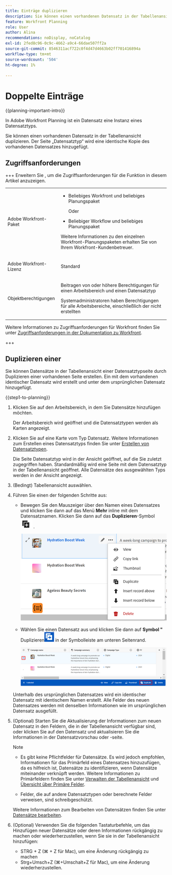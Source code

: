 ```yaml
---
title: Einträge duplizieren
description: Sie können einen vorhandenen Datensatz in der Tabellenansicht duplizieren. Der Seite „Datensatztyp“ wird eine identische Kopie des vorhandenen Datensatzes hinzugefügt.
feature: Workfront Planning
role: User
author: Alina
recommendations: noDisplay, noCatalog
exl-id: 2fed8c96-0c9c-4662-a9c4-66dae507ff2a
source-git-commit: 8546311acf722c0f4d47d4663b02ff701416894a
workflow-type: tm+mt
source-wordcount: '504'
ht-degree: 1%

---
```


# Doppelte Einträge

<!--<span class="preview">The highlighted information on this page refers to functionality not yet generally available. It is available only in the Preview environment for all customers. After the monthly releases to Production, the same features are also available in the Production environment for customers who enabled fast releases. </span>   

<span class="preview">For information about fast releases, see [Enable or disable fast releases for your organization](/help/quicksilver/administration-and-setup/set-up-workfront/configure-system-defaults/enable-fast-release-process.md). </span>-->

{{planning-important-intro}}

In Adobe Workfront Planning ist ein Datensatz eine Instanz eines Datensatztyps.

Sie können einen vorhandenen Datensatz in der Tabellenansicht duplizieren. Der Seite „Datensatztyp“ wird eine identische Kopie des vorhandenen Datensatzes hinzugefügt.

## Zugriffsanforderungen

+++ Erweitern Sie , um die Zugriffsanforderungen für die Funktion in diesem Artikel anzuzeigen. 

<table style="table-layout:auto"> 
<col> 
</col> 
<col> 
</col> 
<tbody> 
    <tr> 
<tr> 
</tr>   
<tr> 
   <td role="rowheader"><p>Adobe Workfront-Paket</p></td> 
   <td> 
<ul> 
<li><p>Beliebiges Workfront und beliebiges Planungspaket</p></li>
Oder
<li><p>Beliebiger Workflow und beliebiges Planungspaket</p></li></ul>
<p>Weitere Informationen zu den einzelnen Workfront-Planungspaketen erhalten Sie von Ihrem Workfront-Kundenbetreuer. </p> 
   </td> 
  <tr> 
   <td role="rowheader"><p>Adobe Workfront-Lizenz</p></td> 
   <td><p>Standard</p>
   </td> 
  </tr> 
  <tr> 
   <td role="rowheader"><p>Objektberechtigungen</p></td> 
   <td>   <p>Beitragen von oder höhere Berechtigungen für einen Arbeitsbereich und einen Datensatztyp  </p>  
   <p>Systemadministratoren haben Berechtigungen für alle Arbeitsbereiche, einschließlich der nicht erstellten</p> </td> 
  </tr>   
</tbody> 
</table>

Weitere Informationen zu Zugriffsanforderungen für Workfront finden Sie unter [Zugriffsanforderungen in der Dokumentation zu Workfront](/help/quicksilver/administration-and-setup/add-users/access-levels-and-object-permissions/access-level-requirements-in-documentation.md).

+++   

<!--Old:

<table style="table-layout:auto"> 
<col> 
</col> 
<col> 
</col> 
<tbody> 
    <tr> 
<tr> 
<td> 
   <p> Products</p> </td> 
   <td> 
   <ul><li><p> Adobe Workfront</p></li> 
   <li><p> Adobe Workfront Planning<p></li></ul></td> 
  </tr>   
<tr> 
   <td role="rowheader"><p>Adobe Workfront plan*</p></td> 
   <td> 
<p>Any of the following Workfront plans:</p> 
<ul><li>Select</li> 
<li>Prime</li> 
<li>Ultimate</li></ul> 
<p>Workfront Planning is not available for legacy Workfront plans</p> 
   </td> 
<tr> 
   <td role="rowheader"><p>Adobe Workfront Planning package*</p></td> 
   <td> 
<p>Any </p> 
<p>For more information about what is included in each Workfront Planning plan, contact your Workfront account manager. </p> 
   </td> 
 <tr> 
   <td role="rowheader"><p>Adobe Workfront platform</p></td> 
   <td> 
<p>Your organization's instance of Workfront must be onboarded to the Adobe Unified Experience to be able to access Workfront Planning.</p> 
<p>For more information, see <a href="/help/quicksilver/workfront-basics/navigate-workfront/workfront-navigation/adobe-unified-experience.md">Adobe Unified Experience for Workfront</a>. </p> 
   </td> 
   </tr> 
  </tr> 
  <tr> 
   <td role="rowheader"><p>Adobe Workfront license*</p></td> 
   <td><p> Standard</p>
   <p>Workfront Planning is not available for legacy Workfront licenses</p> 
  </td> 
  </tr> 
  <tr> 
   <td role="rowheader"><p>Access level configuration</p></td> 
   <td> <p>There are no access level controls for Adobe Workfront Planning</p>   
</td> 
  </tr> 
<tr> 
   <td role="rowheader"><p>Object permissions</p></td> 
   <td>   <p>Contribute or higher permissions to a workspace and record type</a> </p>  
   <p>System Administrators have permissions to all workspaces, including the ones they did not create</p> </td> 
  </tr> 
</tbody> 
</table> -->


## Duplizieren einer <!--in a record type table (I don't think you can create them elsewhere right now)-->

Sie können Datensätze in der Tabellenansicht einer Datensatztypseite durch Duplizieren einer vorhandenen Seite erstellen. Ein mit dem vorhandenen identischer Datensatz wird erstellt und unter dem ursprünglichen Datensatz hinzugefügt.


{{step1-to-planning}}

1. Klicken Sie auf den Arbeitsbereich, in dem Sie Datensätze hinzufügen möchten.

   Der Arbeitsbereich wird geöffnet und die Datensatztypen werden als Karten angezeigt.

1. Klicken Sie auf eine Karte vom Typ Datensatz. Weitere Informationen zum Erstellen eines Datensatztyps finden Sie unter [Erstellen von Datensatztypen](/help/quicksilver/planning/architecture/create-record-types.md).

   Die Seite Datensatztyp wird in der Ansicht geöffnet, auf die Sie zuletzt zugegriffen haben. Standardmäßig wird eine Seite mit dem Datensatztyp in der Tabellenansicht geöffnet.
Alle Datensätze des ausgewählten Typs werden in der Ansicht angezeigt.

1. (Bedingt) Tabellenansicht auswählen.

1. Führen Sie einen der folgenden Schritte aus:

   * Bewegen Sie den Mauszeiger über den Namen eines Datensatzes und klicken Sie dann auf das Menü **Mehr** inline mit dem Datensatznamen. Klicken Sie dann auf das **Duplizieren**-Symbol ![Duplizieren-Symbol grau](assets/duplicate-icon-gray.png) .

     ![Menü Mehr aus Datensatz in der Tabellenansicht](assets/more-menu-from-record-in-table-view.png)

   * Wählen Sie einen Datensatz aus und klicken Sie dann auf **Symbol &quot;** Duplizieren![ Symbol „Duplizieren](assets/duplicate-icon-white-and-blue.png) in der Symbolleiste am unteren Seitenrand.

     ![Symbol „Duplizieren“ in der Symbolleiste in der Tabellenansicht](assets/duplicate-icon-in-toolbar-in-table-view.png)

   Unterhalb des ursprünglichen Datensatzes wird ein identischer Datensatz mit identischem Namen erstellt. Alle Felder des neuen Datensatzes werden mit denselben Informationen wie im ursprünglichen Datensatz ausgefüllt.

1. (Optional) Starten Sie die Aktualisierung der Informationen zum neuen Datensatz in den Feldern, die in der Tabellenansicht verfügbar sind, oder klicken Sie auf den Datensatz und aktualisieren Sie die Informationen in der Datensatzvorschau oder -seite.

   >[!NOTE]
   >
   >  * Es gibt keine Pflichtfelder für Datensätze. Es wird jedoch empfohlen, Informationen für das Primärfeld eines Datensatzes hinzuzufügen, da es hilfreich ist, Datensätze zu identifizieren, wenn Datensätze miteinander verknüpft werden. Weitere Informationen zu Primärfeldern finden Sie unter [Verwalten der Tabellenansicht](/help/quicksilver/planning/views/manage-the-table-view.md) und [Übersicht über Primäre Felder](/help/quicksilver/planning/fields/primary-field-overview.md).
   >
   >  * Felder, die auf andere Datensatztypen oder berechnete Felder verweisen, sind schreibgeschützt.

   Weitere Informationen zum Bearbeiten von Datensätzen finden Sie unter [Datensätze bearbeiten](/help/quicksilver/planning/records/edit-records.md).

1. (Optional) Verwenden Sie die folgenden Tastaturbefehle, um das Hinzufügen neuer Datensätze oder deren Informationen rückgängig zu machen oder wiederherzustellen, wenn Sie sie in der Tabellenansicht hinzufügen:

   * STRG + Z (⌘ + Z für Mac), um eine Änderung rückgängig zu machen
   * Strg+Umsch+Z (⌘+Umschalt+Z für Mac), um eine Änderung wiederherzustellen.
